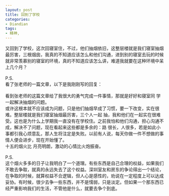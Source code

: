 ```yaml
---
layout: post
title: 回到了学校
categories:
- Diandian
tags:
- 精神, 
---
```

又回到了学校，这次回寝室住，不过，他们抽烟依旧，这整层楼就是我们寝室抽烟最厉害，三根烟囱，我真的不知道应该怎么和他们沟通，进到别的寝室去玩的时候就非常羡慕别的寝室的环境，真的不知道应该怎么讲，难道我就要在这种环境中呆上几个月？
<br />
<br />P.S.
<br />看了张老师的一篇文章，以下是我刚刚写的回复：
<br />
<br />看到张老师的这篇文章给了我很大的勇气完成一件事情，那就是好好和寝室同 学一起解决抽烟的问题。
<br />或许这根本就不应该成为问题，只是他们抽烟早成了习惯，要一下改变，实在很难。整层楼就是我们寝室抽烟最厉害，三个人一起 抽，我和他们在一起实在很难受。这也是为什么上学期我一直没有在学校住。之前我怕和他们沟通，担心沟通不成，解决不了问题，现在看起来这些都是多余的：路 很长，人很多，若是如此小事都引我心烦意乱，那人生将注定是失败。以前有人说，每天你做一件不想做的事情人便会进步，现在开始懂了。
<br />十五的烟火比 月亮明朗，激动的心情比火炮振奋。
<br />
<br />P.S.
<br />这个烟火多多的日子让我明白了一个道理。有些东西是自己合理的权益，如果我们不敢去争取，就真的永远失去了这个权益。深圳室友和房东的争论得出一个结论，在争取的时候，就算权益不合逻辑，但人心是感性的，劝说在一定程度上可以达成妥协。有时候，很少去争一些东西，并不是懦弱，只是淡定。但如果一个那东西已经严重影响我们的生活，不管他是什么，就要去争个到底。
<br />